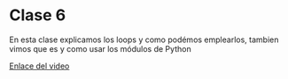 # Clase 6
En esta clase explicamos los loops y como podémos emplearlos, tambien vimos que es y como usar los módulos de Python

[Enlace del video](https://youtu.be/ZzeBs1iS6Ds)